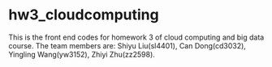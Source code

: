 # hw3_cloudcomputing
This is the front end codes for homework 3 of cloud computing and big data course.
The team members are: Shiyu Liu(sl4401), Can Dong(cd3032), Yingling Wang(yw3152), Zhiyi Zhu(zz2598).

